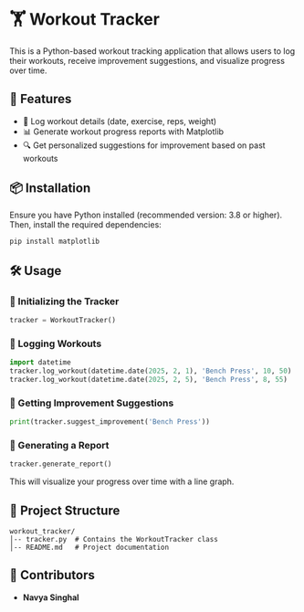 # 🏋️ Workout Tracker

This is a Python-based workout tracking application that allows users to log their workouts, receive improvement suggestions, and visualize progress over time.

## 🚀 Features
- 📅 Log workout details (date, exercise, reps, weight)
- 📊 Generate workout progress reports with Matplotlib
- 🔍 Get personalized suggestions for improvement based on past workouts

## 📦 Installation

Ensure you have Python installed (recommended version: 3.8 or higher). Then, install the required dependencies:
```bash
pip install matplotlib
```

## 🛠️ Usage

### 🔹 Initializing the Tracker
```python
tracker = WorkoutTracker()
```

### 🔹 Logging Workouts
```python
import datetime
tracker.log_workout(datetime.date(2025, 2, 1), 'Bench Press', 10, 50)
tracker.log_workout(datetime.date(2025, 2, 5), 'Bench Press', 8, 55)
```

### 🔹 Getting Improvement Suggestions
```python
print(tracker.suggest_improvement('Bench Press'))
```

### 🔹 Generating a Report
```python
tracker.generate_report()
```
This will visualize your progress over time with a line graph.

## 📁 Project Structure
```
workout_tracker/
│-- tracker.py  # Contains the WorkoutTracker class
│-- README.md   # Project documentation
```

## 👥 Contributors
- **Navya Singhal**


